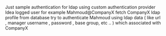Just sample authentication for ldap using custom authentication provider
Idea logged user for example Mahmoud@CompanyX
fetch CompanyX ldap profile from database
try to authenticate Mahmoud using ldap data ( like url , manager username , password , base group, etc .. )  which associated with CompanyX
